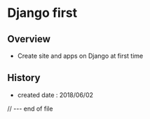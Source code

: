 # Django first

## Overview
- Create site and apps on Django at first time

## History
- created date : 2018/06/02

// --- end of file

